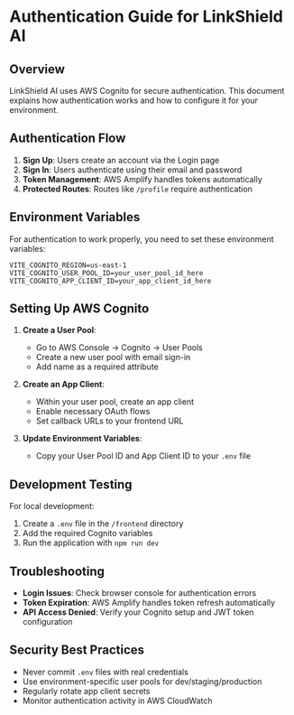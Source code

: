 # Authentication Guide for LinkShield AI

## Overview

LinkShield AI uses AWS Cognito for secure authentication. This document explains how authentication works and how to configure it for your environment.

## Authentication Flow

1. **Sign Up**: Users create an account via the Login page
2. **Sign In**: Users authenticate using their email and password
3. **Token Management**: AWS Amplify handles tokens automatically
4. **Protected Routes**: Routes like `/profile` require authentication

## Environment Variables

For authentication to work properly, you need to set these environment variables:

```
VITE_COGNITO_REGION=us-east-1
VITE_COGNITO_USER_POOL_ID=your_user_pool_id_here
VITE_COGNITO_APP_CLIENT_ID=your_app_client_id_here
```

## Setting Up AWS Cognito

1. **Create a User Pool**:
   - Go to AWS Console → Cognito → User Pools
   - Create a new user pool with email sign-in
   - Add name as a required attribute

2. **Create an App Client**:
   - Within your user pool, create an app client
   - Enable necessary OAuth flows
   - Set callback URLs to your frontend URL

3. **Update Environment Variables**:
   - Copy your User Pool ID and App Client ID to your `.env` file

## Development Testing

For local development:
1. Create a `.env` file in the `/frontend` directory
2. Add the required Cognito variables
3. Run the application with `npm run dev`

## Troubleshooting

- **Login Issues**: Check browser console for authentication errors
- **Token Expiration**: AWS Amplify handles token refresh automatically
- **API Access Denied**: Verify your Cognito setup and JWT token configuration

## Security Best Practices

- Never commit `.env` files with real credentials
- Use environment-specific user pools for dev/staging/production
- Regularly rotate app client secrets
- Monitor authentication activity in AWS CloudWatch
